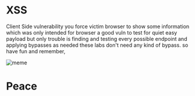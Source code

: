 # XSS

Client Side vulnerability you force victim browser to show some information which was only intended for browser
a good vuln to test for quiet easy payload but only trouble is finding and testing every possible endpoint and applying bypasses as needed these labs don't need any kind of bypass.
so have fun and remember,

![meme](https://static.wixstatic.com/media/3184af_c0169f142e274fcb906fdb5e1e10d6e3~mv2.png/v1/fill/w_546,h_457,al_c,lg_1,q_85,enc_auto/3184af_c0169f142e274fcb906fdb5e1e10d6e3~mv2.png)


# Peace
